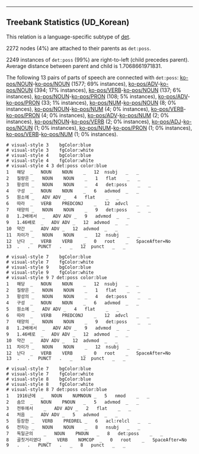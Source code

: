 

--------------------------------------------------------------------------------

## Treebank Statistics (UD_Korean)

This relation is a language-specific subtype of [det]().

2272 nodes (4%) are attached to their parents as `det:poss`.

2249 instances of `det:poss` (99%) are right-to-left (child precedes parent).
Average distance between parent and child is 1.7068661971831.

The following 13 pairs of parts of speech are connected with `det:poss`: [ko-pos/NOUN]()-[ko-pos/NOUN]() (1577; 69% instances), [ko-pos/ADV]()-[ko-pos/NOUN]() (394; 17% instances), [ko-pos/VERB]()-[ko-pos/NOUN]() (137; 6% instances), [ko-pos/NOUN]()-[ko-pos/PRON]() (108; 5% instances), [ko-pos/ADV]()-[ko-pos/PRON]() (33; 1% instances), [ko-pos/NUM]()-[ko-pos/NOUN]() (8; 0% instances), [ko-pos/NOUN]()-[ko-pos/NUM]() (4; 0% instances), [ko-pos/VERB]()-[ko-pos/PRON]() (4; 0% instances), [ko-pos/ADV]()-[ko-pos/NUM]() (2; 0% instances), [ko-pos/NOUN]()-[ko-pos/VERB]() (2; 0% instances), [ko-pos/ADJ]()-[ko-pos/NOUN]() (1; 0% instances), [ko-pos/NUM]()-[ko-pos/PRON]() (1; 0% instances), [ko-pos/VERB]()-[ko-pos/NUM]() (1; 0% instances).


~~~ conllu
# visual-style 3	bgColor:blue
# visual-style 3	fgColor:white
# visual-style 4	bgColor:blue
# visual-style 4	fgColor:white
# visual-style 4 3 det:poss	color:blue
1	해당	_	NOUN	NOUN	_	12	nsubj	_	_
2	질량은	_	NOUN	NOUN	_	1	flat	_	_
3	항성의	_	NOUN	NOUN	_	4	det:poss	_	_
4	구성	_	NOUN	NOUN	_	6	advmod	_	_
5	원소에	_	ADV	ADV	_	4	flat	_	_
6	따라	_	VERB	PREDCONJ	_	12	advcl	_	_
7	태양의	_	NOUN	NOUN	_	9	det:poss	_	_
8	1.2배에서	_	ADV	ADV	_	9	advmod	_	_
9	1.46배로	_	ADV	ADV	_	12	advmod	_	_
10	약간	_	ADV	ADV	_	12	advmod	_	_
11	차이가	_	NOUN	NOUN	_	12	nsubj	_	_
12	난다	_	VERB	VERB	_	0	root	_	SpaceAfter=No
13	.	.	PUNCT	.	_	12	punct	_	_

~~~


~~~ conllu
# visual-style 7	bgColor:blue
# visual-style 7	fgColor:white
# visual-style 9	bgColor:blue
# visual-style 9	fgColor:white
# visual-style 9 7 det:poss	color:blue
1	해당	_	NOUN	NOUN	_	12	nsubj	_	_
2	질량은	_	NOUN	NOUN	_	1	flat	_	_
3	항성의	_	NOUN	NOUN	_	4	det:poss	_	_
4	구성	_	NOUN	NOUN	_	6	advmod	_	_
5	원소에	_	ADV	ADV	_	4	flat	_	_
6	따라	_	VERB	PREDCONJ	_	12	advcl	_	_
7	태양의	_	NOUN	NOUN	_	9	det:poss	_	_
8	1.2배에서	_	ADV	ADV	_	9	advmod	_	_
9	1.46배로	_	ADV	ADV	_	12	advmod	_	_
10	약간	_	ADV	ADV	_	12	advmod	_	_
11	차이가	_	NOUN	NOUN	_	12	nsubj	_	_
12	난다	_	VERB	VERB	_	0	root	_	SpaceAfter=No
13	.	.	PUNCT	.	_	12	punct	_	_

~~~


~~~ conllu
# visual-style 7	bgColor:blue
# visual-style 7	fgColor:white
# visual-style 8	bgColor:blue
# visual-style 8	fgColor:white
# visual-style 8 7 det:poss	color:blue
1	1916년에	_	NOUN	NUMNOUN	_	5	nmod	_	_
2	솜므	_	NOUN	PNOUN	_	5	advmod	_	_
3	전투에서	_	ADV	ADV	_	2	flat	_	_
4	처음	_	ADV	ADV	_	5	advmod	_	_
5	등장한	_	VERB	PREDREL	_	6	acl:relcl	_	_
6	전차는	_	NOUN	NOUN	_	8	nsubj	_	_
7	독일군의	_	NOUN	PNOUN	_	8	det:poss	_	_
8	골칫거리였다	_	VERB	NOMCOP	_	0	root	_	SpaceAfter=No
9	.	.	PUNCT	.	_	8	punct	_	_

~~~


